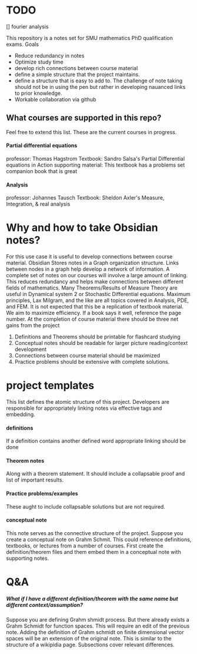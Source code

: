 # TODO
[] fourier analysis 

This repository is a notes set for SMU mathematics PhD qualification exams.
Goals
- Reduce redundancy in notes
- Optimize study time
- develop rich connections between course material
- define a simple structure that the project maintains.
- define a structure that is easy to add to. The challenge of note taking should not be in using the pen but rather in developing nauanced links to prior knowledge. 
- Workable collaboration via github

## What courses are supported in this repo?
Feel free to extend this list. These are the current courses in progress. 
#### Partial differential equations
professor: Thomas Hagstrom
Textbook: Sandro Salsa's Partial Differential equations in Action
supporting material: This textbook has a problems set companion book that is great

#### Analysis
professor: Johannes Tausch
Textbook: Sheldon Axler's Measure, Integration, & real analysis


# Why and how to take Obsidian notes?
For this use case it is useful to develop connections between course material. Obsidian Stores notes in a Graph organization structure. Links between nodes in a graph help develop a network of information. A complete set of notes on our courses will involve a large amount of linking. This reduces redundancy and helps make connections between different fields of mathematics. Many Theorems/Results of Measure Theory are useful in Dynamical system 2 or Stochastic Differential equations. Maximum principles, Lax Milgram, and the like are all topics covered in Analysis, PDE, and FEM.  It is not expected that this be a replication of textbook material. We aim to maximize efficiency. If a book says it well, reference the page number. At the completion of course material there should be three net gains from the project
1. Definitions and Theorems should be printable for flashcard studying
2. Conceptual notes should be readable for larger picture reading/context development
3. Connections between course material should be maximized
4. Practice problems should be extensive with complete solutions.


# project templates
This list defines the atomic structure of this project. Developers are responsible for appropriately linking notes via effective tags and embedding.

#### definitions
If a definition contains another defined word appropriate linking should be done
#### Theorem notes
Along with a theorem statement. It should include a collapsable proof and list of important results.
#### Practice problems/examples
These aught to include collapsable solutions but are not required. 
#### conceptual note
This note serves as the connective structure of the project. Suppose you create a conceptual note on Grahm Schmit. This could reference definitions, textbooks, or lectures from a number of courses. First create the definition/theorem files and them embed them in a conceptual note with supporting notes. 

# Q&A
##### What if I have a different definition/theorem with the same name but different context/assumption?
Suppose you are defining Grahm shmidt process. But there already exists a Grahm Schmidt for function spaces. This will require an edit of the previous note. Adding the definition of Grahm schmidt on finite dimensional vector spaces will be an extension of the original note. This is similar to the structure of a wikipidia page. Subsections cover relevant differences.  

